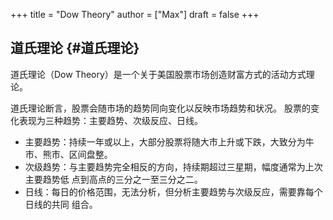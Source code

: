 +++
title = "Dow Theory"
author = ["Max"]
draft = false
+++

## 道氏理论 {#道氏理论}

道氏理论（Dow Theory）是一个关于美国股票市场创造财富方式的活动方式理论。

道氏理论断言，股票会随市场的趋势同向变化以反映市场趋势和状况。
股票的变化表现为三种趋势：主要趋势、次级反应、日线。

-   主要趋势：持续一年或以上，大部分股票将随大市上升或下跌，大致分为牛市、熊市、区间盘整。
-   次级趋势：与主要趋势完全相反的方向，持续期超过三星期，幅度通常为上次主要趋势低
    点到高点的三分之一至三分之二。
-   日线：每日的价格范围，无法分析，但分析主要趋势与次级反应，需要靠每个日线的共同
    组合。
